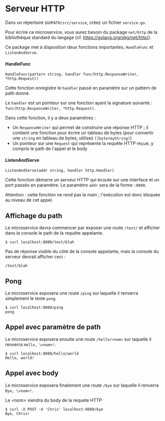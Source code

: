 # Serveur HTTP


Dans un répertoire `$GOPATH/src/service`, créez un fichier `service.go`.

Pour écrire ce microservice, vous aurez besoin du package `net/http` de la bibliothèque standard du langage (cf. https://golang.org/pkg/net/http/).

Ce package met à disposition deux fonctions importantes, `HandleFunc` et `ListenAndServe`.

#### HandleFunc

```HandleFunc(pattern string, handler func(http.ResponseWriter, *http.Request))```

Cette fonction enregistre le `handler` passé en paramètre sur un pattern de path donné.

Le `handler` est un pointeur sur une fonction ayant la signature suivante : `func(http.ResponseWriter, *http.Request)`.

Dans cette fonction, il y a deux paramètres :
- Un `ResponseWriter` qui permet de construire une réponse HTTP ; il contient une fonction pour écrire un tableau de bytes (pour convertir une `string` en tableau de bytes, utilisez `[]byte(myString)`)
- Un pointeur sur une `Request` qui représente la requête HTTP reçue, y compris le path de l'appel et le body

#### ListenAndServe

```ListenAndServe(addr string, handler http.Handler)```

Cette fonction démarre un serveur HTTP qui écoute sur une interface et un port passés en paramètre. Le paramètre `addr` sera de la forme `:8080`.

Attention : cette fonction ne rend pas la main ; l'exécution est donc bloquée au niveau de cet appel.

## Affichage du path

Le microservice devra commencer par exposer une route `/test/` et afficher dans la console le path de la requête appelante.

```
$ curl localhost:8080/test/blah
```

Pas de réponse visible du côté de la console appelante, mais la console du serveur devrait afficher ceci :
```
/test/blah
```

## Pong

Le microservice exposera une route `/ping` sur laquelle il renverra simplement le texte `pong`.

```
$ curl localhost:8080/ping
pong
```

## Appel avec paramètre de path

Le microservice exposera ensuite une route `/hello/<nom>` sur laquelle il renverra `Hello, \<nom>!`.

```
$ curl localhost:8080/hello/world
Hello, world!
```

## Appel avec body

Le microservice exposera finalement une route `/bye` sur laquelle il renverra `Bye, \<nom>!`.

Le \<nom> viendra du body de la requete HTTP

```
$ curl -X POST -d 'Chris' localhost:8080/bye
Bye, Chris!
```
